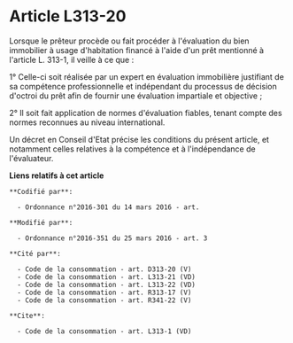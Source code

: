 # Article L313-20

Lorsque le prêteur procède ou fait procéder à l'évaluation du bien immobilier à usage d'habitation financé à l'aide d'un prêt
mentionné à l'article L. 313-1, il veille à ce que : 

1° Celle-ci soit réalisée par un expert en évaluation immobilière justifiant de sa compétence professionnelle et indépendant
du processus de décision d'octroi du prêt afin de fournir une évaluation impartiale et objective ; 

2° Il soit fait application de normes d'évaluation fiables, tenant compte des normes reconnues au niveau international. 

Un décret en Conseil d'Etat précise les conditions du présent article, et notamment celles relatives à la compétence et à
l'indépendance de l'évaluateur.

**Liens relatifs à cet article**

	**Codifié par**:

	  - Ordonnance n°2016-301 du 14 mars 2016 - art.

	**Modifié par**:

	  - Ordonnance n°2016-351 du 25 mars 2016 - art. 3

	**Cité par**:

	  - Code de la consommation - art. D313-20 (V)
	  - Code de la consommation - art. L313-21 (VD)
	  - Code de la consommation - art. L313-22 (VD)
	  - Code de la consommation - art. R313-17 (V)
	  - Code de la consommation - art. R341-22 (V)

	**Cite**:

	  - Code de la consommation - art. L313-1 (VD)
